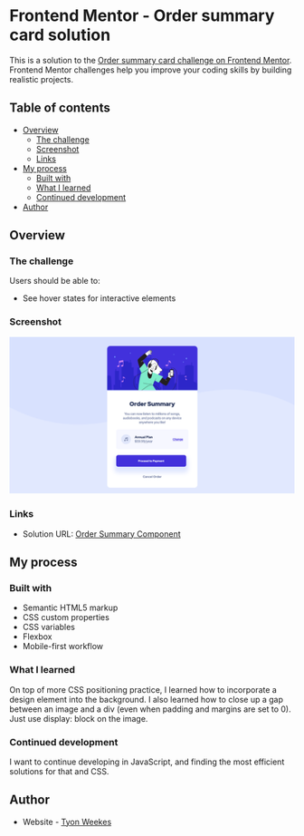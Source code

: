 # Frontend Mentor - Order summary card solution

This is a solution to the [Order summary card challenge on Frontend Mentor](https://www.frontendmentor.io/challenges/order-summary-component-QlPmajDUj). Frontend Mentor challenges help you improve your coding skills by building realistic projects. 

## Table of contents

- [Overview](#overview)
  - [The challenge](#the-challenge)
  - [Screenshot](#screenshot)
  - [Links](#links)
- [My process](#my-process)
  - [Built with](#built-with)
  - [What I learned](#what-i-learned)
  - [Continued development](#continued-development)
- [Author](#author)

## Overview

### The challenge

Users should be able to:

- See hover states for interactive elements

### Screenshot

![](./screenshot.png)

### Links

- Solution URL: [Order Summary Component](https://rococo-fenglisu-40f6c6.netlify.app)

## My process

### Built with

- Semantic HTML5 markup
- CSS custom properties
- CSS variables
- Flexbox
- Mobile-first workflow

### What I learned

On top of more CSS positioning practice, I learned how to incorporate a design element into the background. I also learned how to close up a gap between an image and a div (even when padding and margins are set to 0). Just use display: block on the image.

### Continued development

I want to continue developing in JavaScript, and finding the most efficient solutions for that and CSS.

## Author

- Website - [Tyon Weekes](https://www.tyonweekes.com)